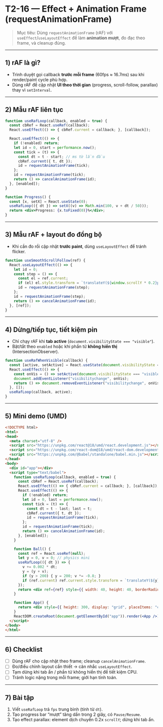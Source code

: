 # T2-16 — Effect + Animation Frame (requestAnimationFrame)

> Mục tiêu: Dùng `requestAnimationFrame` (rAF) với `useEffect`/`useLayoutEffect` để làm **animation mượt**, đo đạc theo frame, và cleanup đúng.

---

## 1) rAF là gì?
- Trình duyệt gọi callback **trước mỗi frame** (60fps ≈ 16.7ms) sau khi render/paint cycle phù hợp.
- Dùng rAF để cập nhật **UI theo thời gian** (progress, scroll-follow, parallax) thay vì `setInterval`.

---

## 2) Mẫu rAF liên tục
```jsx
function useRafLoop(callback, enabled = true) {
  const cbRef = React.useRef(callback);
  React.useEffect(() => { cbRef.current = callback; }, [callback]);

  React.useEffect(() => {
    if (!enabled) return;
    let id = 0, start = performance.now();
    const tick = (t) => {
      const dt = t - start; // ms từ lần đầu
      cbRef.current({ t, dt });
      id = requestAnimationFrame(tick);
    };
    id = requestAnimationFrame(tick);
    return () => cancelAnimationFrame(id);
  }, [enabled]);
}
```

```jsx
function Progress() {
  const [x, setX] = React.useState(0);
  useRafLoop(({ dt }) => setX((v) => Math.min(100, v + dt / 50)));
  return <div>Progress: {x.toFixed(0)}%</div>;
}
```

---

## 3) Mẫu rAF + layout đo đồng bộ
- Khi cần đo rồi cập nhật **trước paint**, dùng `useLayoutEffect` để tránh flicker.
```jsx
function useSmoothScrollFollow(ref) {
  React.useLayoutEffect(() => {
    let id = 0;
    const step = () => {
      const el = ref.current;
      if (el) el.style.transform = `translateY(${window.scrollY * 0.2}px)`;
      id = requestAnimationFrame(step);
    };
    id = requestAnimationFrame(step);
    return () => cancelAnimationFrame(id);
  }, [ref]);
}
```

---

## 4) Dừng/tiếp tục, tiết kiệm pin
- Chỉ chạy rAF khi **tab active** (`document.visibilityState === "visible"`).
- Bật/tắt theo `enabled` hoặc khi phần tử **không hiển thị** (IntersectionObserver).

```jsx
function useRafWhenVisible(callback) {
  const [active, setActive] = React.useState(document.visibilityState === "visible");
  React.useEffect(() => {
    const onVis = () => setActive(document.visibilityState === "visible");
    document.addEventListener("visibilitychange", onVis);
    return () => document.removeEventListener("visibilitychange", onVis);
  }, []);
  useRafLoop(callback, active);
}
```

---

## 5) Mini demo (UMD)
```html
<!DOCTYPE html>
<html>
<head>
  <meta charset="utf-8" />
  <script src="https://unpkg.com/react@18/umd/react.development.js"></script>
  <script src="https://unpkg.com/react-dom@18/umd/react-dom.development.js"></script>
  <script src="https://unpkg.com/@babel/standalone/babel.min.js"></script>
</head>
<body>
  <div id="app"></div>
  <script type="text/babel">
    function useRafLoop(callback, enabled = true) {
      const cbRef = React.useRef(callback);
      React.useEffect(() => { cbRef.current = callback; }, [callback]);
      React.useEffect(() => {
        if (!enabled) return;
        let id = 0, last = performance.now();
        const tick = (t) => {
          const dt = t - last; last = t;
          cbRef.current({ t, dt });
          id = requestAnimationFrame(tick);
        };
        id = requestAnimationFrame(tick);
        return () => cancelAnimationFrame(id);
      }, [enabled]);
    }

    function Ball() {
      const ref = React.useRef(null);
      let y = 0, v = 0; // physics mini
      useRafLoop(({ dt }) => {
        v += 0.002 * dt;
        y = (y + v);
        if (y > 200) { y = 200; v *= -0.8; }
        if (ref.current) ref.current.style.transform = `translateY(${y}px)`;
      });
      return <div ref={ref} style={{ width: 40, height: 40, borderRadius: 20, background: "#4f46e5" }} />;
    }

    function App() {
      return <div style={{ height: 300, display: "grid", placeItems: "center" }}><Ball /></div>;
    }
    ReactDOM.createRoot(document.getElementById("app")).render(<App />);
  </script>
</body>
</html>
```

---

## 6) Checklist
- [ ] Dùng rAF cho cập nhật theo frame; cleanup `cancelAnimationFrame`.
- [ ] Đo/điều chỉnh layout cần thiết → cân nhắc `useLayoutEffect`.
- [ ] Tạm dừng khi tab ẩn / phần tử không hiển thị để tiết kiệm CPU.
- [ ] Tránh logic nặng trong mỗi frame; giới hạn tính toán.

---

## 7) Bài tập
1. Viết `useRafLoop` trả `fps` trung bình (tính từ `dt`).
2. Tạo progress bar “mượt” tăng dần trong 2 giây, có `Pause/Resume`.
3. Tạo effect parallax: element dịch chuyển 0.2x `scrollY`; dừng khi tab ẩn.